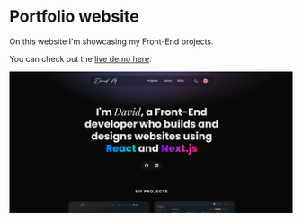 # Portfolio website

On this website I'm showcasing my Front-End projects.

You can check out the [live demo here](https://davidmaksic.vercel.app/).

![portfolio image](/assets/portfolio.png)
